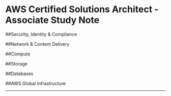 # AWS Certified Solutions Architect - Associate Study Note
##Security, Identity & Compliance

##Network & Content Delivery

##Compute

##Storage

##Databases

##AWS Global Infrastructure

---


